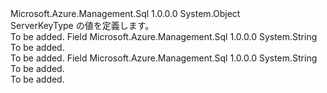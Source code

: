 <Type Name="ServerKeyType" FullName="Microsoft.Azure.Management.Sql.Models.ServerKeyType">
  <TypeSignature Language="C#" Value="public static class ServerKeyType" />
  <TypeSignature Language="ILAsm" Value=".class public auto ansi abstract sealed beforefieldinit ServerKeyType extends System.Object" />
  <TypeSignature Language="DocId" Value="T:Microsoft.Azure.Management.Sql.Models.ServerKeyType" />
  <TypeSignature Language="VB.NET" Value="Public Class ServerKeyType" />
  <TypeSignature Language="F#" Value="type ServerKeyType = class" />
  <AssemblyInfo>
    <AssemblyName>Microsoft.Azure.Management.Sql</AssemblyName>
    <AssemblyVersion>1.0.0.0</AssemblyVersion>
  </AssemblyInfo>
  <Base>
    <BaseTypeName>System.Object</BaseTypeName>
  </Base>
  <Interfaces />
  <Docs>
    <summary>
            ServerKeyType の値を定義します。
            </summary>
    <remarks>To be added.</remarks>
  </Docs>
  <Members>
    <Member MemberName="AzureKeyVault">
      <MemberSignature Language="C#" Value="public const string AzureKeyVault;" />
      <MemberSignature Language="ILAsm" Value=".field public static literal string AzureKeyVault" />
      <MemberSignature Language="DocId" Value="F:Microsoft.Azure.Management.Sql.Models.ServerKeyType.AzureKeyVault" />
      <MemberSignature Language="VB.NET" Value="Public Const AzureKeyVault As String " />
      <MemberSignature Language="F#" Value="val mutable AzureKeyVault : string" Usage="Microsoft.Azure.Management.Sql.Models.ServerKeyType.AzureKeyVault" />
      <MemberType>Field</MemberType>
      <AssemblyInfo>
        <AssemblyName>Microsoft.Azure.Management.Sql</AssemblyName>
        <AssemblyVersion>1.0.0.0</AssemblyVersion>
      </AssemblyInfo>
      <ReturnValue>
        <ReturnType>System.String</ReturnType>
      </ReturnValue>
      <Docs>
        <summary>To be added.</summary>
        <remarks>To be added.</remarks>
      </Docs>
    </Member>
    <Member MemberName="ServiceManaged">
      <MemberSignature Language="C#" Value="public const string ServiceManaged;" />
      <MemberSignature Language="ILAsm" Value=".field public static literal string ServiceManaged" />
      <MemberSignature Language="DocId" Value="F:Microsoft.Azure.Management.Sql.Models.ServerKeyType.ServiceManaged" />
      <MemberSignature Language="VB.NET" Value="Public Const ServiceManaged As String " />
      <MemberSignature Language="F#" Value="val mutable ServiceManaged : string" Usage="Microsoft.Azure.Management.Sql.Models.ServerKeyType.ServiceManaged" />
      <MemberType>Field</MemberType>
      <AssemblyInfo>
        <AssemblyName>Microsoft.Azure.Management.Sql</AssemblyName>
        <AssemblyVersion>1.0.0.0</AssemblyVersion>
      </AssemblyInfo>
      <ReturnValue>
        <ReturnType>System.String</ReturnType>
      </ReturnValue>
      <Docs>
        <summary>To be added.</summary>
        <remarks>To be added.</remarks>
      </Docs>
    </Member>
  </Members>
</Type>